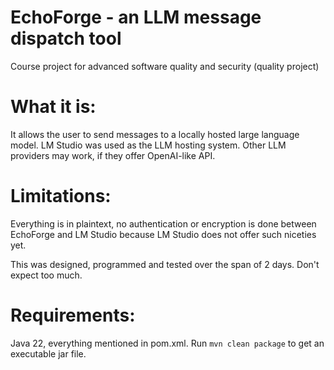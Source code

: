 # EchoForge - an LLM message dispatch tool
Course project for advanced software quality and security (quality project)

# What it is:
It allows the user to send messages to a locally hosted large language model. LM Studio was used as the LLM hosting system.  Other LLM providers may work, if they offer OpenAI-like API.

# Limitations:

Everything is in plaintext, no authentication or encryption is done between EchoForge and LM Studio because LM Studio does not offer such niceties yet.

This was designed, programmed and tested over the span of 2 days. Don't expect too much.

# Requirements:

Java 22, everything mentioned in pom.xml. Run `mvn clean package` to get an executable jar file.
